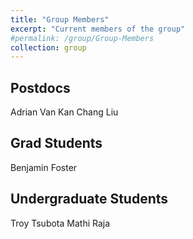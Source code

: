 ```yaml
---
title: "Group Members"
excerpt: "Current members of the group"
#permalink: /group/Group-Members
collection: group
---
```


Postdocs
------
Adrian Van Kan
Chang Liu

Grad Students
------
Benjamin Foster

Undergraduate Students
------
Troy Tsubota
Mathi Raja
